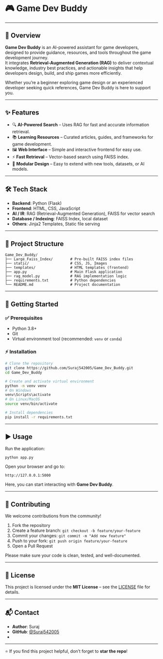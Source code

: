 # 🎮 Game Dev Buddy

---

## 📌 Overview

**Game Dev Buddy** is an AI-powered assistant for game developers, designed to provide guidance, resources, and tools throughout the game development journey.  
It integrates **Retrieval-Augmented Generation (RAG)** to deliver contextual knowledge, industry best practices, and actionable insights that help developers design, build, and ship games more efficiently.

Whether you’re a beginner exploring game design or an experienced developer seeking quick references, Game Dev Buddy is here to support you.

---

## ✨ Features

- 🔍 **AI-Powered Search** – Uses RAG for fast and accurate information retrieval.  
- 📚 **Learning Resources** – Curated articles, guides, and frameworks for game development.  
- 🖼 **Web Interface** – Simple and interactive frontend for easy use.  
- ⚡ **Fast Retrieval** – Vector-based search using FAISS index.  
- 🧩 **Modular Design** – Easy to extend with new tools, datasets, or AI models.  

---

## 🛠 Tech Stack

- **Backend**: Python (Flask)  
- **Frontend**: HTML, CSS, JavaScript  
- **AI / IR**: RAG (Retrieval-Augmented Generation), FAISS for vector search  
- **Database / Indexing**: FAISS Index, local dataset  
- **Others**: Jinja2 Templates, Static file serving  

---

## 📂 Project Structure

```
Game_Dev_Buddy/
├── Large_Faiss_Index/        # Pre-built FAISS index files
├── static/                   # CSS, JS, Images
├── templates/                # HTML templates (frontend)
├── app.py                    # Main Flask application
├── rag_model.py              # RAG implementation logic
├── requirements.txt          # Python dependencies
└── README.md                 # Project documentation
```

---

## 🚀 Getting Started

### ✅ Prerequisites
- Python 3.8+
- Git
- Virtual environment tool (recommended: `venv` or `conda`)

### ⚡ Installation

```bash
# Clone the repository
git clone https://github.com/Suraj542005/Game_Dev_Buddy.git
cd Game_Dev_Buddy

# Create and activate virtual environment
python -m venv venv
# On Windows
venv\Scripts\activate
# On Linux/MacOS
source venv/bin/activate

# Install dependencies
pip install -r requirements.txt
```

---

## ▶️ Usage

Run the application:

```bash
python app.py
```

Open your browser and go to:

```
http://127.0.0.1:5000
```

Here, you can start interacting with **Game Dev Buddy**.

---

## 🤝 Contributing

We welcome contributions from the community!  

1. Fork the repository  
2. Create a feature branch: `git checkout -b feature/your-feature`  
3. Commit your changes: `git commit -m "Add new feature"`  
4. Push to your fork: `git push origin feature/your-feature`  
5. Open a Pull Request  

Please make sure your code is clean, tested, and well-documented.

---

## 📜 License

This project is licensed under the **MIT License** – see the [LICENSE](LICENSE) file for details.

---

## 📬 Contact

- **Author**: Suraj  
- **GitHub**: [@Suraj542005](https://github.com/Suraj542005)
- 
---

⭐ If you find this project helpful, don’t forget to **star the repo**!
